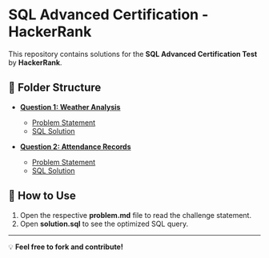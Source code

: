 # SQL Advanced Certification - HackerRank

This repository contains solutions for the **SQL Advanced Certification Test** by **HackerRank**.

## 📂 Folder Structure
- **[Question 1: Weather Analysis](./Question-1-Weather-Analysis/)**
  - [Problem Statement](./Question-1-Weather-Analysis/problem.md)
  - [SQL Solution](./Question-1-Weather-Analysis/solution.sql)
  
- **[Question 2: Attendance Records](./Question-2-Attendance-Records/)**
  - [Problem Statement](./Question-2-Attendance-Records/problem.md)
  - [SQL Solution](./Question-2-Attendance-Records/solution.sql)

## 🚀 How to Use
1. Open the respective **problem.md** file to read the challenge statement.
2. Open **solution.sql** to see the optimized SQL query.

---
💡 **Feel free to fork and contribute!**
